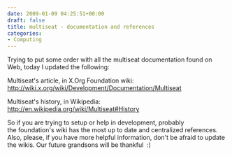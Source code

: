 ```yaml
---
date: 2009-01-09 04:25:51+00:00
draft: false
title: multiseat - documentation and references
categories:
- Computing
---
```


Trying to put some order with all the multiseat documentation found on Web, today I updated the following:

Multiseat's article, in X.Org Foundation wiki:
http://wiki.x.org/wiki/Development/Documentation/Multiseat

Multiseat's history, in Wikipedia:
http://en.wikipedia.org/wiki/Multiseat#History

So if you are trying to setup or help in development, probably the foundation's wiki has the most up to date and centralized references. Also, please, if you have more helpful information, don't be afraid to update the wikis. Our future grandsons will be thankful  :)
